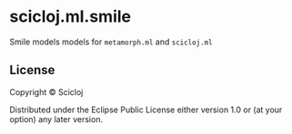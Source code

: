 # scicloj.ml.smile

Smile models models for `metamorph.ml` and `scicloj.ml`


## License

Copyright © Scicloj

Distributed under the Eclipse Public License either version 1.0 or (at
your option) any later version.
